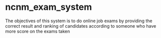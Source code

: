 # ncnm_exam_system
The objectives of this system is to do online job exams by providing the correct result and ranking of candidates according to someone who have more score on the exams taken
